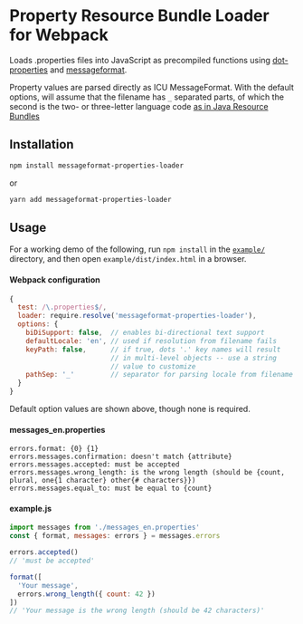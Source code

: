 # Property Resource Bundle Loader for Webpack

Loads .properties files into JavaScript as precompiled functions using
[dot-properties] and [messageformat].

Property values are parsed directly as ICU MessageFormat. With the default
options, will assume that the filename has `_` separated parts, of which the
second is the two- or three-letter language code [as in Java Resource Bundles](https://docs.oracle.com/javase/9/docs/api/java/util/ResourceBundle.html#getBundle-java.lang.String-java.util.Locale-java.lang.ClassLoader-)

[dot-properties]: https://www.npmjs.com/package/dot-properties
[messageformat]: https://messageformat.github.io/

## Installation

```sh
npm install messageformat-properties-loader
```
or
```sh
yarn add messageformat-properties-loader
```


## Usage

For a working demo of the following, run `npm install` in the
[`example/`](./example/) directory, and then open `example/dist/index.html` in
a browser.


#### Webpack configuration

```js
{
  test: /\.properties$/,
  loader: require.resolve('messageformat-properties-loader'),
  options: {
    biDiSupport: false,  // enables bi-directional text support
    defaultLocale: 'en', // used if resolution from filename fails
    keyPath: false,      // if true, dots '.' key names will result
                         // in multi-level objects -- use a string
                         // value to customize
    pathSep: '_'         // separator for parsing locale from filename
  }
}
```

Default option values are shown above, though none is required.


#### messages_en.properties

```
errors.format: {0} {1}
errors.messages.confirmation: doesn't match {attribute}
errors.messages.accepted: must be accepted
errors.messages.wrong_length: is the wrong length (should be {count, plural, one{1 character} other{# characters}})
errors.messages.equal_to: must be equal to {count}
```


#### example.js

```js
import messages from './messages_en.properties'
const { format, messages: errors } = messages.errors

errors.accepted()
// 'must be accepted'

format([
  'Your message',
  errors.wrong_length({ count: 42 })
])
// 'Your message is the wrong length (should be 42 characters)'
```

